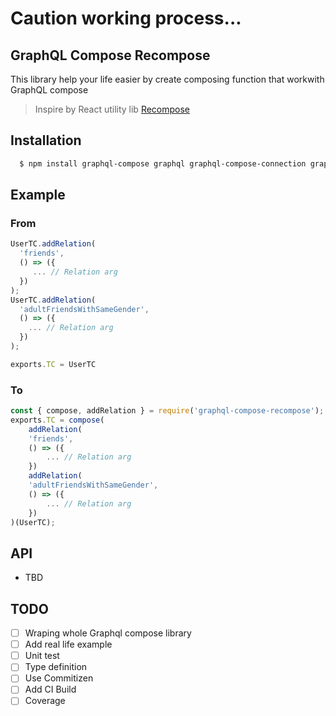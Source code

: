 # Caution working process...

## GraphQL Compose Recompose

This library help your life easier by create composing function that workwith GraphQL compose
> Inspire by React utility lib [Recompose](https://github.com/acdlite/recompose)
## Installation
```bash
  $ npm install graphql-compose graphql graphql-compose-connection graphql-compose-recompose
``` 

## Example

### From
```js
UserTC.addRelation(
  'friends',
  () => ({
     ... // Relation arg
  })
);
UserTC.addRelation(
  'adultFriendsWithSameGender',
  () => ({
    ... // Relation arg
  })
);

exports.TC = UserTC
```

### To
```js
const { compose, addRelation } = require('graphql-compose-recompose');
exports.TC = compose(
    addRelation(
    'friends',
    () => ({
        ... // Relation arg
    })
    addRelation(
    'adultFriendsWithSameGender',
    () => ({
        ... // Relation arg
    })
)(UserTC);
```

## API

- TBD

## TODO
- [ ] Wraping whole Graphql compose library
- [ ] Add real life example
- [ ] Unit test
- [ ] Type definition
- [ ] Use Commitizen
- [ ] Add CI Build
- [ ] Coverage
